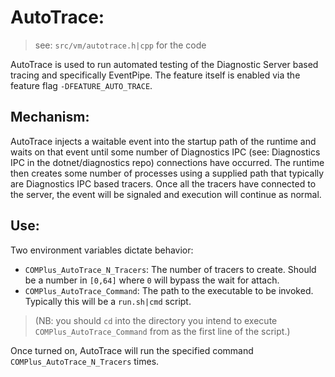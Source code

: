 # AutoTrace:

> see: `src/vm/autotrace.h|cpp` for the code

AutoTrace is used to run automated testing of the Diagnostic Server based tracing and specifically
EventPipe.  The feature itself is enabled via the feature flag `-DFEATURE_AUTO_TRACE`.

## Mechanism:

AutoTrace injects a waitable event into the startup path of the runtime and waits on that event until
some number of Diagnostics IPC (see: Diagnostics IPC in the dotnet/diagnostics repo) connections have occurred.
The runtime then creates some number of processes using a supplied path that typically are Diagnostics IPC based tracers.
Once all the tracers have connected to the server, the event will be signaled and execution will continue as normal.

## Use:

Two environment variables dictate behavior:
- `COMPlus_AutoTrace_N_Tracers`: The number of tracers to create.  Should be a number in `[0,64]` where `0` will bypass the wait for attach.
- `COMPlus_AutoTrace_Command`: The path to the executable to be invoked.  Typically this will be a `run.sh|cmd` script.

> (NB: you should `cd` into the directory you intend to execute `COMPlus_AutoTrace_Command` from as the first line of the script.)

Once turned on, AutoTrace will run the specified command `COMPlus_AutoTrace_N_Tracers` times.
